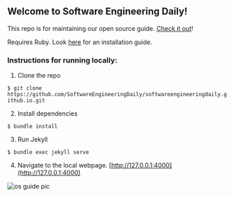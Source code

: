 ## Welcome to Software Engineering Daily!

This repo is for maintaining our open source guide. [Check it out](https://softwareengineeringdaily.github.io)!

Requires Ruby. Look [here](https://www.ruby-lang.org/en/documentation/installation/) for an installation guide.

### Instructions for running locally:
1. Clone the repo 

`$ git clone https://github.com/SoftwareEngineeringDaily/softwareengineeringdaily.github.io.git`

2. Install dependencies

`$ bundle install`

3. Run Jekyll

`$ bundle exec jekyll serve`

4. Navigate to the local webpage. [http://127.0.0.1:4000](http://127.0.0.1:4000)


![os guide pic](https://pbs.twimg.com/media/DMyQm30UQAAc4cl.jpg)
